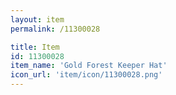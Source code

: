 ```yaml
---
layout: item
permalink: /11300028

title: Item
id: 11300028
item_name: 'Gold Forest Keeper Hat'
icon_url: 'item/icon/11300028.png'
---
```


